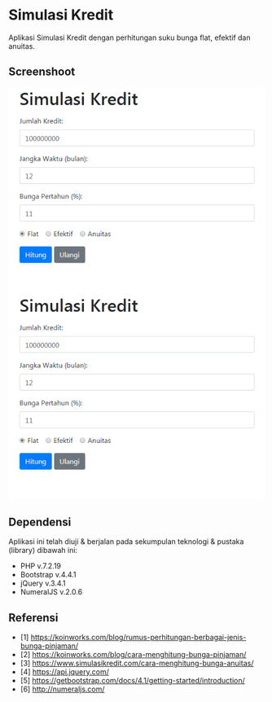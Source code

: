 # Simulasi Kredit
Aplikasi Simulasi Kredit dengan perhitungan suku bunga flat, efektif dan anuitas.

## Screenshoot
![Image Preview 1](https://github.com/Avsholeh/simulasi-kredit/blob/master/assets/preview1.PNG)
![Image Preview 1](https://github.com/Avsholeh/simulasi-kredit/blob/master/assets/preview1.PNG)

## Dependensi
Aplikasi ini telah diuji & berjalan pada sekumpulan teknologi & pustaka (library) dibawah ini:

- PHP v.7.2.19
- Bootstrap v.4.4.1
- jQuery v.3.4.1
- NumeralJS v.2.0.6

## Referensi
- [1] https://koinworks.com/blog/rumus-perhitungan-berbagai-jenis-bunga-pinjaman/
- [2] https://koinworks.com/blog/cara-menghitung-bunga-pinjaman/
- [3] https://www.simulasikredit.com/cara-menghitung-bunga-anuitas/
- [4] https://api.jquery.com/
- [5] https://getbootstrap.com/docs/4.1/getting-started/introduction/
- [6] http://numeraljs.com/ 
